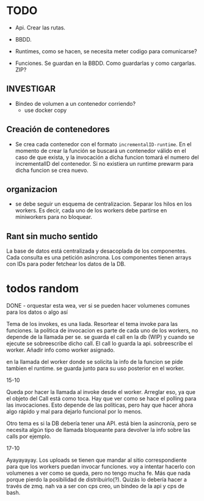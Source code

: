 # TODO

* Api. Crear las rutas.

* BBDD.

* Runtimes, como se hacen, se necesita meter codigo para comunicarse?

* Funciones. Se guardan en la BBDD. Como guardarlas y como cargarlas. ZIP?

## INVESTIGAR

* Bindeo de volumen a un contenedor corriendo?
  * use docker copy

## Creación de contenedores

* Se crea cada contenedor con el formato `incrementalID-runtime`. En el momento de crear la función se buscará un contenedor válido en el caso de que exista, y la invocación a dicha funcion tomará el numero del incrementalID del contenedor. Si no existiera un runtime prewarm para dicha funcion se crea nuevo.

## organizacion

* se debe seguir un esquema de centralizacion. Separar los hilos en los workers. Es decir, cada uno de los workers debe partirse en miniworkers para no bloquear.

## Rant sin mucho sentido

La base de datos está centralizada y desacoplada de los componentes. Cada consulta es una petición asíncrona. Los componentes tienen arrays con IDs para poder fetchear los datos de la DB.

# todos random

DONE - orquestar esta wea, ver si se pueden hacer volumenes comunes para los datos o algo así

Tema de los invokes, es una liada. Resortear el tema invoke para las funciones. la politica de invocacion es parte de cada uno de los workers, no depende de la llamada per se. se guarda el call en la db (WIP) y cuando se ejecute se sobreescribe dicho call. El call lo guarda la api. sobreescribe el worker. Añadir info como worker asignado.

en la llamada del worker donde se solicita la info de la funcion se pide tambien el runtime. se guarda junto para su uso posterior en el worker.


15-10

Queda por hacer la llamada al invoke desde el worker. Arreglar eso, ya que el objeto del Call está como toca. Hay que ver como se hace el polling para las invocaciones. Esto depende de las políticas, pero hay que hacer ahora algo rápido y mal para dejarlo funcional por lo menos. 

Otro tema es si la DB debería tener una API. está bien la asincronía, pero se necesita algún tipo de llamada bloqueante para devolver la info sobre las calls por ejemplo.

17-10

Ayayayayay. Los uploads se tienen que mandar al sitio correspondiente para que los workers puedan invocar funciones. voy a intentar hacerlo con volumenes a ver como se queda, pero no tengo mucha fe. Más que nada porque pierdo la posibilidad de distribuirlo(?). Quizás lo debería hacer a través de zmq. nah va a ser con cps creo, un bindeo de la api y cps de bash.